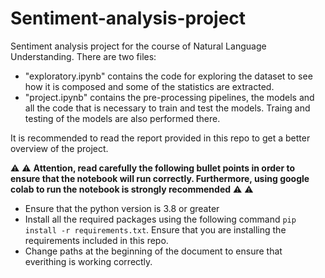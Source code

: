 # Sentiment-analysis-project
Sentiment analysis project for the course of Natural Language Understanding.
There are two files:

- "exploratory.ipynb" contains the code for exploring the dataset to see how it is composed and some of the statistics are extracted.
- "project.ipynb" contains the pre-processing pipelines, the models and all the code that is necessary to train and test the models. Traing and testing of the models are also performed there.

It is recommended to read the report provided in this repo to get a better overview of the project.

:warning: :warning: **Attention, read carefully the following bullet points in order to ensure that the notebook will run correctly. Furthermore, using google colab to run the notebook is strongly recommended**  :warning: :warning:

- Ensure that the python version is 3.8 or greater
- Install all the required packages using the following command ```pip install -r requirements.txt```. Ensure that you are installing the requirements included in this repo.
- Change paths at the beginning of the document to ensure that everithing is working correctly.


